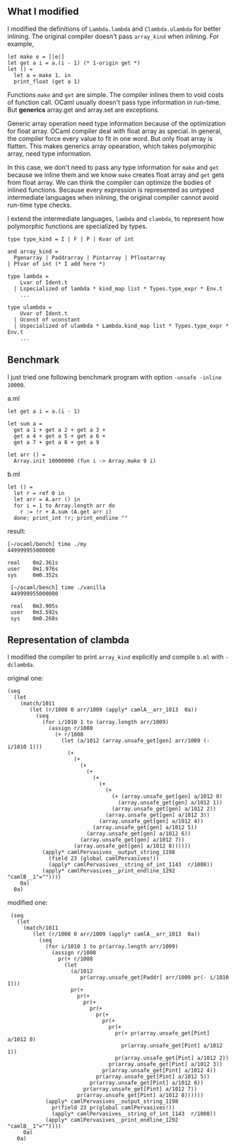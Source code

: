 What I modified
---------------

I modified the definitions of `Lambda.lambda` and `Clambda.ulambda` for better inlining.
The original compiler doesn't pass `array_kind` when inlining. For example,

    let make e = [|e|]
    let get a i = a.(i - 1) (* 1-origin get *)
    let () =
      let a = make 1. in
      print_float (get a 1)

Functions `make` and `get` are simple. The compiler inlines them to void costs of function call.
OCaml usually doesn't pass type information in run-time. But __generics__ array.get and array.set are exceptions.

Generic array operation need type information because of the optimization for float array.
OCaml compiler deal with float array as special. In general, the compiler force every value to fit in one word.
But only float array is flatten. This makes generics array opearation, which takes polymorphic array, need type information.

In this case, we don't need to pass any type information for `make` and `get` because we inline them and we know
`make` creates float array and `get` gets from float array. We can think the compiler can optimize the bodies of inlined functions.
Because every expression is represented as untyped intermediate languages when inlining,
the original compiler cannot avoid run-time type checks.

I extend the intermediate languages, `lambda` and `clambda`, to represent how polymorphic functions are specialized by types.

    type type_kind = I | F | P | Kvar of int

    and array_kind =
      Pgenarray | Paddrarray | Pintarray | Pfloatarray
    | Ptvar of int (* I add here *)

    type lambda =
        Lvar of Ident.t
      | Lspecialized of lambda * kind_map list * Types.type_expr * Env.t
        ...

    type ulambda =
        Uvar of Ident.t
      | Uconst of uconstant
      | Uspecialized of ulambda * Lambda.kind_map list * Types.type_expr * Env.t
        ...

Benchmark
---------
I just tried one following benchmark program with option `-unsafe -inline 10000`.

a.ml

    let get a i = a.(i - 1)

    let sum a =
      get a 1 + get a 2 + get a 3 +
      get a 4 + get a 5 + get a 6 +
      get a 7 + get a 8 + get a 9

    let arr () =
      Array.init 10000000 (fun i -> Array.make 9 i)

b.ml

    let () =
      let r = ref 0 in
      let arr = A.arr () in
      for i = 1 to Array.length arr do
        r := !r + A.sum (A.get arr i)
      done; print_int !r; print_endline ""


result:

    [~/ocaml/bench] time ./my
    449999955000000

    real    0m2.361s
    user    0m1.976s
    sys     0m0.352s

     [~/ocaml/bench] time ./vanilla
     449999955000000

     real	0m3.905s
     user	0m3.592s
     sys	0m0.268s

Representation of clambda
----------------------
I modified the compiler to print `array_kind` explicitly and compile `b.ml` with `-dclambda`.

original one:

    (seq
      (let
        (match/1011
           (let (r/1008 0 arr/1009 (apply* camlA__arr_1013  0a))
             (seq
               (for i/1010 1 to (array.length arr/1009)
                 (assign r/1008
                   (+ r/1008
                     (let (a/1012 (array.unsafe_get[gen] arr/1009 (- i/1010 1)))
                       (+
                         (+
                           (+
                             (+
                               (+
                                 (+
                                   (+
                                     (+ (array.unsafe_get[gen] a/1012 0)
                                       (array.unsafe_get[gen] a/1012 1))
                                     (array.unsafe_get[gen] a/1012 2))
                                   (array.unsafe_get[gen] a/1012 3))
                                 (array.unsafe_get[gen] a/1012 4))
                               (array.unsafe_get[gen] a/1012 5))
                             (array.unsafe_get[gen] a/1012 6))
                           (array.unsafe_get[gen] a/1012 7))
                         (array.unsafe_get[gen] a/1012 8))))))
               (apply* camlPervasives__output_string_1198
                 (field 23 (global camlPervasives!))
                 (apply* camlPervasives__string_of_int_1143  r/1008))
               (apply* camlPervasives__print_endline_1292  "camlB__1"=""))))
        0a)
      0a)

modified one:

     (seq
       (let
         (match/1011
            (let (r/1008 0 arr/1009 (apply* camlA__arr_1013  0a))
              (seq
                (for i/1010 1 to pr(array.length arr/1009)
                  (assign r/1008
                    pr(+ r/1008
                      (let
                        (a/1012
                           pr(array.unsafe_get[Paddr] arr/1009 pr(- i/1010 1)))
                        pr(+
                          pr(+
                            pr(+
                              pr(+
                                pr(+
                                  pr(+
                                    pr(+
                                      pr(+ pr(array.unsafe_get[Pint] a/1012 0)
                                        pr(array.unsafe_get[Pint] a/1012 1))
                                      pr(array.unsafe_get[Pint] a/1012 2))
                                    pr(array.unsafe_get[Pint] a/1012 3))
                                  pr(array.unsafe_get[Pint] a/1012 4))
                                pr(array.unsafe_get[Pint] a/1012 5))
                              pr(array.unsafe_get[Pint] a/1012 6))
                            pr(array.unsafe_get[Pint] a/1012 7))
                          pr(array.unsafe_get[Pint] a/1012 8))))))
                (apply* camlPervasives__output_string_1198
                  pr(field 23 pr(global camlPervasives!))
                  (apply* camlPervasives__string_of_int_1143  r/1008))
                (apply* camlPervasives__print_endline_1292  "camlB__1"=""))))
         0a)
       0a)
